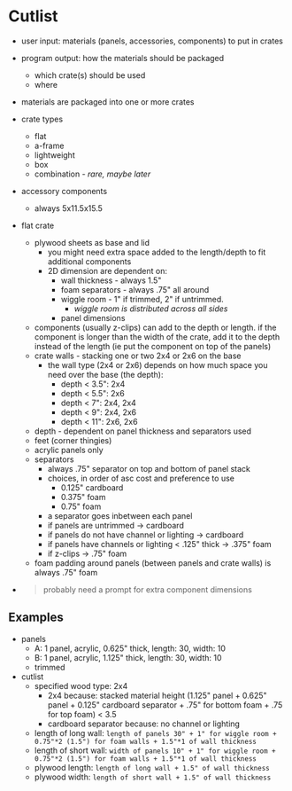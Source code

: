 # Cutlist

- user input: materials (panels, accessories, components) to put in crates
- program output: how the materials should be packaged
    - which crate(s) should be used
    - where 
- materials are packaged into one or more crates
- crate types
    - flat
    - a-frame
    - lightweight
    - box
    - combination - *rare, maybe later*
- accessory components
    - always 5x11.5x15.5
- flat crate
    - plywood sheets as base and lid
        - you might need extra space added to the length/depth to fit additional components
        - 2D dimension are dependent on:
            - wall thickness - always 1.5"
            - foam separators - always .75" all around
            - wiggle room - 1" if trimmed, 2" if untrimmed.
                - *wiggle room is distributed across all sides*
            - panel dimensions
    - components (usually z-clips) can add to the depth or length. if the component is longer than the width of the crate, add it to the depth instead of the length (ie put the component on top of the panels)
    - crate walls - stacking one or two 2x4 or 2x6 on the base
        - the wall type (2x4 or 2x6) depends on how much space you need over the base (the depth):
            - depth < 3.5": 2x4
            - depth < 5.5": 2x6
            - depth < 7": 2x4, 2x4
            - depth < 9": 2x4, 2x6
            - depth < 11": 2x6, 2x6
    - depth - dependent on panel thickness and separators used
    - feet (corner thingies)
    - acrylic panels only
    - separators
        - always .75" separator on top and bottom of panel stack
        - choices, in order of asc cost and preference to use
            - 0.125" cardboard
            - 0.375" foam
            - 0.75" foam
        - a separator goes inbetween each panel
        - if panels are untrimmed -> cardboard
        - if panels do not have channel or lighting -> cardboard
        - if panels have channels or lighting < .125" thick -> .375" foam
        - if z-clips -> .75" foam
    - foam padding around panels (between panels and crate walls) is always .75" foam

- > probably need a prompt for extra component dimensions

## Examples

- panels
    - A: 1 panel, acrylic, 0.625" thick, length: 30, width: 10
    - B: 1 panel, acrylic, 1.125" thick, length: 30, width: 10
    - trimmed
- cutlist
    - specified wood type: 2x4
        - 2x4 because: stacked material height (1.125" panel + 0.625" panel + 0.125" cardboard separator + .75" for bottom foam + .75 for top foam) < 3.5
        - cardboard separator because: no channel or lighting
    - length of long wall: `length of panels 30" + 1" for wiggle room + 0.75"*2 (1.5") for foam walls + 1.5"*1 of wall thickness`
    - length of short wall: `width of panels 10" + 1" for wiggle room + 0.75"*2 (1.5") for foam walls + 1.5"*1 of wall thickness`
    - plywood length: `length of long wall + 1.5" of wall thickness`
    - plywood width: `length of short wall + 1.5" of wall thickness`

